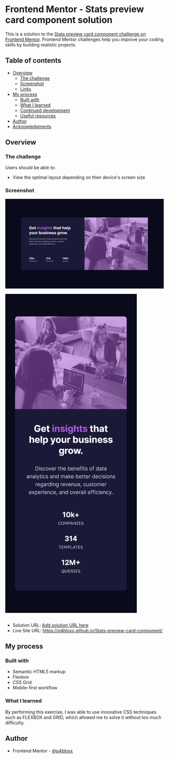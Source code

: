 # Frontend Mentor - Stats preview card component solution

This is a solution to the [Stats preview card component challenge on Frontend Mentor](https://www.frontendmentor.io/challenges/stats-preview-card-component-8JqbgoU62). Frontend Mentor challenges help you improve your coding skills by building realistic projects.

## Table of contents

- [Overview](#overview)
  - [The challenge](#the-challenge)
  - [Screenshot](#screenshot)
  - [Links](#links)
- [My process](#my-process)
  - [Built with](#built-with)
  - [What I learned](#what-i-learned)
  - [Continued development](#continued-development)
  - [Useful resources](#useful-resources)
- [Author](#author)
- [Acknowledgments](#acknowledgments)

## Overview

### The challenge

Users should be able to:

- View the optimal layout depending on their device's screen size

### Screenshot

![](screenshots/Component%20card%20desktop%20version.png)

![](screenshots/Component%20card%20Mobile%20version.png)

- Solution URL: [Add solution URL here](https://your-solution-url.com)
- Live Site URL: https://p4bloxx.github.io/Stats-preview-card-component/

## My process

### Built with

- Semantic HTML5 markup
- Flexbox
- CSS Grid
- Mobile-first workflow

### What I learned

By performing this exercise, I was able to use innovative CSS techniques such as FLEXBOX and GRID, which allowed me to solve it without too much difficulty.

## Author

- Frontend Mentor - [@p4bloxx](https://www.frontendmentor.io/profile/p4bloxx)

